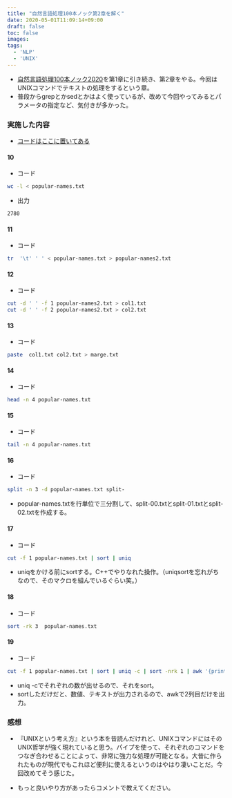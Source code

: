 ```yaml
---
title: "自然言語処理100本ノック第2章を解く"
date: 2020-05-01T11:09:14+09:00
draft: false
toc: false
images:
tags: 
  - 'NLP'
  - 'UNIX'
---
```


* [自然言語処理100本ノック2020](https://nlp100.github.io/ja/)を第1章に引き続き、第2章をやる。今回はUNIXコマンドでテキストの処理をするという章。
* 普段からgrepとかsedとかはよく使っているが、改めて今回やってみるとパラメータの指定など、気付きが多かった。
### 実施した内容
* [コードはここに置いてある](https://github.com/takumi34/nlp_100)
#### 10
* コード
```sh
wc -l < popular-names.txt
```
* 出力
```sh
2780
```

#### 11
* コード
```sh
tr  '\t' ' ' < popular-names.txt > popular-names2.txt 
```

#### 12
* コード
```sh
cut -d ' ' -f 1 popular-names2.txt > col1.txt
cut -d ' ' -f 2 popular-names2.txt > col2.txt
```

#### 13
* コード
```sh
paste  col1.txt col2.txt > marge.txt
```

#### 14
* コード
```sh
head -n 4 popular-names.txt
```

#### 15
* コード
```sh
tail -n 4 popular-names.txt
```

#### 16
* コード
```sh
split -n 3 -d popular-names.txt split-
```

* popular-names.txtを行単位で三分割して、split-00.txtとsplit-01.txtとsplit-02.txtを作成する。

#### 17
* コード
```sh
cut -f 1 popular-names.txt | sort | uniq
```

* uniqをかける前にsortする。C++でやりなれた操作。（uniqsortを忘れがちなので、そのマクロを組んでいるぐらい笑。）

#### 18
* コード
```sh
sort -rk 3  popular-names.txt
```

#### 19
* コード
```sh
cut -f 1 popular-names.txt | sort | uniq -c | sort -nrk 1 | awk '{print $2}'
```

* uniq -cでそれぞれの数が出せるので、それをsort。
* sortしただけだと、数値、テキストが出力されるので、awkで2列目だけを出力。

### 感想
* 『UNIXという考え方』という本を昔読んだけれど、UNIXコマンドにはそのUNIX哲学が強く現れていると思う。パイプを使って、それぞれのコマンドをつなぎ合わせることによって、非常に強力な処理が可能となる。大昔に作られたものが現代でもこれほど便利に使えるというのはやはり凄いことだ。今回改めてそう感じた。

* もっと良いやり方があったらコメントで教えてください。